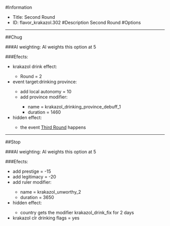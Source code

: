 #Information
 - Title: Second Round
 - ID: flavor_krakazol.302
#Description
Second Round
#Options

___
##Chug

###AI weighting:
AI weights this option at 5


###Efects:<ul><li>krakazol drink effect:</li><ul><li>Round = 2</li></ul><li>event target:drinking province:</li><ul><li>add local autonomy = 10</li><li>add province modifier:</li><ul><li>name = krakazol_drinking_province_debuff_1</li><li>duration = 1460</li></ul></ul><li>hidden effect:</li><ul><li>the event [Third Round](../events/third_round.md) happens</li></ul></ul>

___
##Stop

###AI weighting:
AI weights this option at 5


###Efects:<ul><li>add prestige = -15</li><li>add legitimacy = -20</li><li>add ruler modifier:</li><ul><li>name = krakazol_unworthy_2</li><li>duration = 3650</li></ul><li>hidden effect:</li><ul><li>country gets the modifier krakazol_drink_fix for 2 days</li></ul><li>krakazol clr drinking flags = yes</li></ul>
